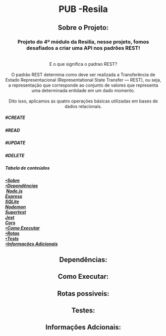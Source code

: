 <h1 align="center">PUB -Resila</h1>

<div id=sobre></div>
<h2 align="center">Sobre o Projeto:</h2>

<div align="center">
<p>
<h3>Projeto do 4º módulo da Resilia, nesse projeto, fomos desafiados a criar uma API nos padrões REST!</h3><br>
E o que significa o padrao REST?<br><br>
O padrão REST determina como deve ser realizada a Transferência de Estado Representacional (Representational State Transfer — REST), ou seja, a representação que corresponde ao conjunto de valores que representa uma determinada entidade em um dado momento.<br><br>
Dito isso, aplicamos as quatro operações básicas utilizadas em bases de dados relacionais.<br>
</p>
</div>
<h5>#CREATE</h5>
<h5>#READ</h5>
<h5>#UPDATE</h5>
<h5>#DELETE</h5>

<div aling="center">
<h5>Tabela de conteúdos<h5>
<a href="#sobre">•Sobre</a><br>
<a href="#dependencias">•Dependências</a><br>
    &nbsp;<a href="#node">Node.js</a><br>
    <a href="#express">Express</a><br>
    <a href="#sqlite">SQLite</a><br>
    <a href="#nodemon">Nodemon</a><br>
    <a href="#supertest">Supertest</a><br>    
    <a href="#jest">Jest</a><br>
    <a href="#cors">Cors</a><br>
<a href="#execuçao">•Como Executar</a><br>
<a href="#rotas">•Rotas</a><br>
<a href="#testes">•Tests</a><br>
<a href="#ferramentas">•Informações Adicionais</a><br>
</div>

<div id=dependencias></div>
<h2 align="center">Dependências:</h2>

<p align="center">

</p>

<div id=execuçao></div>
<h2 align="center">Como Executar:</h2>

<p align="center">

</p>

<div id=rotas></div>
<h2 align="center">Rotas possiveis:</h2>

<p align="center">

</p>

<div id="testes"></div>
<h2 align="center">Testes:</h2>

<p align="center">

</p>

<div id=ferramentas></div>
<h2 align="center">Informações Adcionais:</h2>

<p align="center">

</p>
